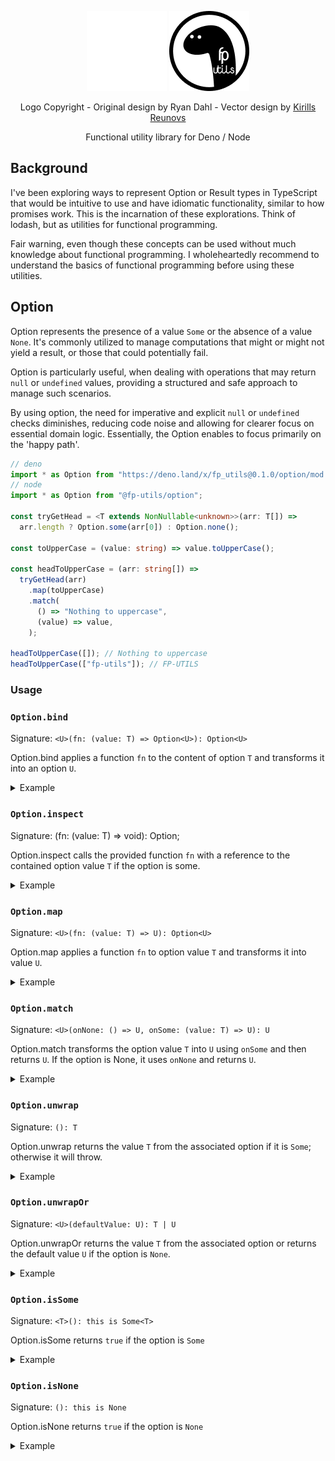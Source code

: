 <p align="center">
  <img src="/assets/dark.png#gh-dark-mode-only">
  <img src="/assets/light.png#gh-light-mode-only">
</p>

<p align="center">Logo Copyright - Original design by Ryan Dahl - Vector design by <a href="https://github.com/Kirlovon/deno-logo">Kirills Reunovs</a></p>

<p align="center">Functional utility library for Deno / Node</p>

## Background

I've been exploring ways to represent Option or Result types in TypeScript that
would be intuitive to use and have idiomatic functionality, similar to how
promises work. This is the incarnation of these explorations. Think of lodash,
but as utilities for functional programming.

Fair warning, even though these concepts can be used without much knowledge
about functional programming. I wholeheartedly recommend to understand the
basics of functional programming before using these utilities.

## Option

Option represents the presence of a value `Some` or the absence of a value
`None`. It's commonly utilized to manage computations that might or might not
yield a result, or those that could potentially fail.

Option is particularly useful, when dealing with operations that may return
`null` or `undefined` values, providing a structured and safe approach to manage
such scenarios.

By using option, the need for imperative and explicit `null` or `undefined`
checks diminishes, reducing code noise and allowing for clearer focus on
essential domain logic. Essentially, the Option enables to focus primarily on
the 'happy path'.

```ts
// deno
import * as Option from "https://deno.land/x/fp_utils@0.1.0/option/mod.ts";
// node
import * as Option from "@fp-utils/option";

const tryGetHead = <T extends NonNullable<unknown>>(arr: T[]) =>
  arr.length ? Option.some(arr[0]) : Option.none();

const toUpperCase = (value: string) => value.toUpperCase();

const headToUpperCase = (arr: string[]) =>
  tryGetHead(arr)
    .map(toUpperCase)
    .match(
      () => "Nothing to uppercase",
      (value) => value,
    );

headToUpperCase([]); // Nothing to uppercase
headToUpperCase(["fp-utils"]); // FP-UTILS
```

### Usage

### `Option.bind`

Signature: `<U>(fn: (value: T) => Option<U>): Option<U>`

Option.bind applies a function `fn` to the content of option `T` and transforms
it into an option `U`.

<details>
  <summary>Example</summary>

```ts
type TryParse = (input: string) => Option.None | Option.Some<number>;

const tryParse: TryParse = (input: string) => {
  const value = parseInt(input);
  return isNaN(value) ? Option.none() : Option.some(value);
};

Option.none()
  .bind(tryParse); // Impossible state

Option.some("42")
  .bind(tryParse); // Evaluates to Some 42

Option.some("Forty-two")
  .bind(tryParse); // Evaluates to None
```

</details>

### `Option.inspect`

Signature: (fn: (value: T) => void): Option<T>;

Option.inspect calls the provided function `fn` with a reference to the
contained option value `T` if the option is some.

<details>
  <summary>Example</summary>

```ts
Option.none()
  .inspect((x) => console.log(x * 2)); // Prints nothing

Option.some(42)
  .inspect((x) => console.log(x * 2)); // Prints 84
```

</details>

### `Option.map`

Signature: `<U>(fn: (value: T) => U): Option<U>`

Option.map applies a function `fn` to option value `T` and transforms it into
value `U`.

<details>
  <summary>Example</summary>

```ts
Option.none()
  .map((x) => x * 2); // Evaluates to None

Option.some(42)
  .map((x) => x * 2); // Evaluates to Some 84
```

</details>

### `Option.match`

Signature: `<U>(onNone: () => U, onSome: (value: T) => U): U`

Option.match transforms the option value `T` into `U` using `onSome` and then
returns `U`. If the option is None, it uses `onNone` and returns `U`.

<details>
  <summary>Example</summary>

```ts
Option.none()
  .match(() => 99, (x) => x * 2); // Evaluates to 99

Option.some(42)
  .match(() => 99, (x) => x * 2); // Evaluates to 84
```

</details>

### `Option.unwrap`

Signature: `(): T`

Option.unwrap returns the value `T` from the associated option if it is `Some`;
otherwise it will throw.

<details>
  <summary>Example</summary>

```ts
Option.some(42).unwrap(); // Evaluates to 42

Option.none().unwrap(); // ! Throws an exception
```

</details>

### `Option.unwrapOr`

Signature: `<U>(defaultValue: U): T | U`

Option.unwrapOr returns the value `T` from the associated option or returns the
default value `U` if the option is `None`.

<details>
  <summary>Example</summary>

```ts
Option.some(42).unwrapOr(99); // Evaluates to 42

Option.none().unwrapOr(99); // Evaluates to 99
```

</details>

### `Option.isSome`

Signature: `<T>(): this is Some<T>`

Option.isSome returns `true` if the option is `Some`

<details>
  <summary>Example</summary>

```ts
Option.none().isSome(); // Evaluates to false

Option.some(42).isSome(); // Evaluates to true
```

</details>

### `Option.isNone`

Signature: `(): this is None`

Option.isNone returns `true` if the option is `None`

<details>
  <summary>Example</summary>

```ts
Option.none().isNone(); // Evaluates to true

Option.some(42).isNone(); // Evaluates to false
```

</details>
